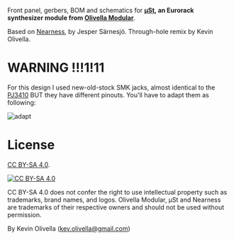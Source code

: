 Front panel, gerbers, BOM and schematics for **[μSt](https://www.olivellamodular.com/ust.html), an Eurorack synthesizer module from [Olivella Modular](https://www.olivellamodular.com/)**.

Based on [Nearness](https://github.com/sarnesjo/nearness), by Jesper Särnesjö. Through-hole remix by Kevin Olivella.

WARNING !!!1!11
=======

For this design I used new-old-stock SMK jacks, almost identical to the [PJ3410](https://www.thonk.co.uk/shop/pj3410/) BUT they have different pinouts. You'll have to adapt them as following:

![adapt](jack_adapt.png)

License
=======

[CC BY-SA 4.0][cc-by-sa].

[![CC BY-SA 4.0][cc-by-sa-image]][cc-by-sa]

[cc-by-sa]: http://creativecommons.org/licenses/by-sa/4.0/
[cc-by-sa-image]: https://licensebuttons.net/l/by-sa/4.0/88x31.png
[cc-by-sa-shield]: https://img.shields.io/badge/License-CC%20BY--SA%204.0-lightgrey.svg

CC BY-SA 4.0 does not confer the right to use intellectual property such as trademarks, brand names, and logos. Olivella Modular, μSt and Nearness are trademarks of their respective owners and should not be used without permission.

By Kevin Olivella (kev.olivella@gmail.com)

